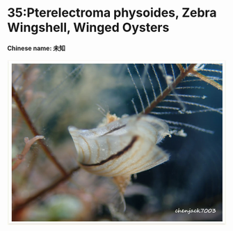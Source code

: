 # 35:Pterelectroma physoides, Zebra Wingshell, Winged Oysters

#### Chinese name: 未知

![](../../.gitbook/assets/pteria-crocea.jpg)

